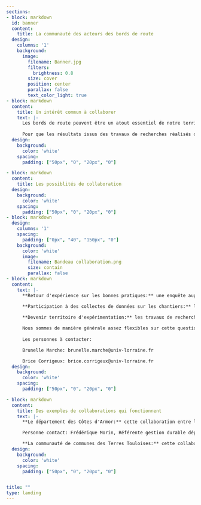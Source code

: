 ```yaml
---
sections:
- block: markdown
  id: banner
  content:
    title: La communauté des acteurs des bords de route
  design:
    columns: '1'
    background: 
      image: 
        filename: Banner.jpg
        filters:
          brightness: 0.8
        size: cover
        position: center  
        parallax: false
        text_color_light: true
- block: markdown
  content:    
    title: Un intérêt commun à collaborer
    text: |-
      Les bords de route peuvent être un atout essentiel de notre territoire et il est important de mieux les connaître afin de préserver et valoriser les services et externalités qu’ils nous rendent. La chaire a pour vocation d’être un espace d’échange, de restitution et de mise à disposition des connaissances. 
      
      Pour que les résultats issus des travaux de recherches réalisés dans le cadre de la chaire soit en accord et répondent aux problématiques du terrain, il est nécessaire de créer un lien entre la recherche et les acteurs de l'entretien des bords de route. Pour cette raison nous recherchons activement des territoires intéressés par les porblématiques traitées par la chaire et qui souhaiteraient partager leurs expériences, contribuer aux travaux de recherche ou bien être accompagnés dans leurs démarches de changement de pratiques.   
  design:
    background:
      color: 'white'
    spacing:
      padding: ["50px", "0", "20px", "0"]    

- block: markdown
  content:    
    title: Les possiblités de collaboration
  design:
    background:
      color: 'white'
    spacing:
      padding: ["50px", "0", "20px", "0"]    
- block: markdown    
  design:
    columns: '1'    
    spacing:
      padding: ["0px", "40", "150px", "0"]
    background: 
      color: 'white'
      image: 
        filename: Bandeau collaboration.png
        size: contain
        parallax: false
- block: markdown
  content:    
    text: |-
      **Retour d'expérience sur les bonnes pratiques:** une enquête auprès des collectivités va être lancée afin de recueillir des informations sur un large panel d'expérimentations afin d'en réaliser une synthèse à destination des collectivités. Cette action a pour but de diffuser les connaissances présentes à l'échelle locale au niveau national afin de montrer les changements pouvant être opérés et leurs bénéfices au niveau de la gestion des bords de route. C'est aussi un moyen pour les territoires de valoriser le travail qu'ils ont réalisé et de pouvoir s'inspirer de nouvelles pistes de réflexions entamés par les autres territoires. 
      
      **Participation à des collectes de données sur les chantiers:** le développement d'outils d'aide à la décision demandent des données sur la réalisation des chantiers et sur les différents types d'organisation que l'on peut retrouver au sein des collectivités. Cette collecte peut être réalisée grâce à la participation des équipes d'entretien en relevant les données directement sur le terrain ou par un simple partage des données si celles-ci sont déjà disponibles. Ces données ne seront pas partagées en dehors de la chaire SAGID+, elles seront simplement destinées à la création d'outils d'aide à la décision. Les territoires pourront donc profiter des premières versions de ces outils sans attendre que la version finale soit développée.

      **Devenir territoire d'expérimentation:** les travaux de recherche réalisées dans le cadre de la chaire SAGID+ vont nécessiter des expérimentations à réaliser sur le terrain. Les travaux peuvent notamment concerner l'évaluation de l'impact des pratiques d'entretien sur l'écosystème des bords de route ou encore l'optimisation des activités d'entretien. N'hésitez pas à nous contacter si les problématiques traitées par la chaire correspondent aux vôtres, nous pourrons sans doute trouver un moyen de faire en sorte que les travaux profitent aux deux partis.

      Nous sommes de manière générale assez flexibles sur cette question de collaboration avec les territoires et nous nous adaptons surtout aux besoins des collectivités avec qui nous collaborons. Vous pouvez donc entrer en contact avec nous pour tout projet correspondant aux problématiques de gestion des bords de route et nous étudierons alors les possibilités de collaboration sur le sujet.
      
      Les personnes à contacter:

      Brunelle Marche: brunelle.marche@univ-lorraine.fr

      Brice Corrigeux: brice.corrigeux@univ-lorraine.fr
  design:
    background:
      color: 'white'
    spacing:
      padding: ["50px", "0", "20px", "0"]   

- block: markdown
  content:    
    title: Des exemples de collaborations qui fonctionnent 
    text: |-
      **Le département des Côtes d'Armor:** cette collaboration entre la chaire industrielle SAGID+ et le département des Côtes d'Armor a commencé en mars 2023 et a déjà donné lieu à de nombreux échanges. Cette collaboration a notamment permis de récolter un bon nombre de données sur les chantiers d'entretien. Quelques outils d'estimation des coûts ont été réalisés, notamment sur une expérimentation de lutte contre la renouée du Japon. Ces échanges ont permis à la chaire d'acquérir de nombreuses connaissances sur la gestion des bords de route à l'échelle d'un département. 

      Personne contact: Frédérique Morin, Référente gestion durable dépendances vertes et bleues (frederique.morin@cotesdarmor.fr)

      **La communauté de communes des Terres Touloises:** cette collaboration qui date d'avant le lancement de la chaire industrielle a permis de réaliser les premières expérimentations et avoir un premier aperçu des fonctionnement d'une collectivité en matière d'entretien des espaces verts. Dernièrement la communauté de communes des Terres Touloises a été mobilisée dans le cadre d'un module de cours de l'ENSGSI visant à développer un dispositif de sensibilisation concernant la gestion des dépendances vertes.
  design:
    background:
      color: 'white'
    spacing:
      padding: ["50px", "0", "20px", "0"]    


title: ""
type: landing
---
```






